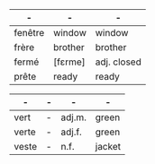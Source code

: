 | - | - | - 
| - | - | - 
| fenêtre | window | window 
| frère | brother | brother
| fermé | [fɛrme] | adj. closed
| prête | ready | ready

| - | - | - | -
| - | - | - | -
| vert | - | adj.m. | green 
| verte | - | adj.f. | green
| veste | - | n.f.| jacket